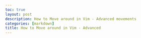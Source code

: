 ```yaml
---
toc: true
layout: post
description: How to Move around in Vim - Advanced movements
categories: [markdown]
title: How to Move around in Vim - Advanced
---
```

